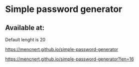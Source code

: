 # Simple password generator

## Available at:

Default lenght is 20

https://mencnert.github.io/simple-password-generator

https://mencnert.github.io/simple-password-generator?len=16
